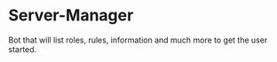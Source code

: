 # Server-Manager
Bot that will list roles, rules, information and much more to get the user started.
